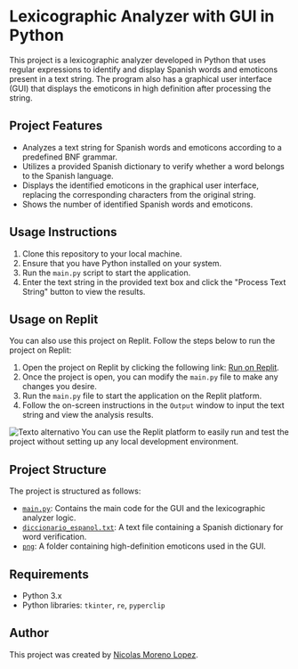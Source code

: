 # Lexicographic Analyzer with GUI in Python

This project is a lexicographic analyzer developed in Python that uses regular expressions to identify and display Spanish words and emoticons present in a text string. The program also has a graphical user interface (GUI) that displays the emoticons in high definition after processing the string.

## Project Features

- Analyzes a text string for Spanish words and emoticons according to a predefined BNF grammar.
- Utilizes a provided Spanish dictionary to verify whether a word belongs to the Spanish language.
- Displays the identified emoticons in the graphical user interface, replacing the corresponding characters from the original string.
- Shows the number of identified Spanish words and emoticons.

## Usage Instructions

1. Clone this repository to your local machine.
2. Ensure that you have Python installed on your system.
3. Run the `main.py` script to start the application.
4. Enter the text string in the provided text box and click the "Process Text String" button to view the results.

## Usage on Replit

You can also use this project on Replit. Follow the steps below to run the project on Replit:

1. Open the project on Replit by clicking the following link: [Run on Replit](https://replit.com/join/sxllznurkq-nickolas10moren).
2. Once the project is open, you can modify the `main.py` file to make any changes you desire.
3. Run the `main.py` file to start the application on the Replit platform.
4. Follow the on-screen instructions in the `Output` window to input the text string and view the analysis results.

![Texto alternativo](https://imgur.com/6IczXDq)
You can use the Replit platform to easily run and test the project without setting up any local development environment.

## Project Structure

The project is structured as follows:

- [`main.py`](https://github.com/Nicorenox/LexicoGUI/blob/main/project_folder/main.py): Contains the main code for the GUI and the lexicographic analyzer logic.
- [`diccionario_espanol.txt`](https://github.com/Nicorenox/LexicoGUI/blob/main/project_folder/diccionario_espanol.txt): A text file containing a Spanish dictionary for word verification.
- [`png`](https://github.com/Nicorenox/LexicoGUI/tree/main/project_folder/png): A folder containing high-definition emoticons used in the GUI.

## Requirements

- Python 3.x
- Python libraries: `tkinter`, `re`, `pyperclip`

## Author

This project was created by [Nicolas Moreno Lopez](https://github.com/Nicorenox).

